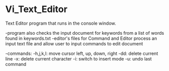 # Vi_Text_Editor
Text Editor program that runs in the console window.

-program also checks the input document for keywords from a list of words found in keywords.txt
-editor's files for Command and Editor process an input text file and allow user to input commands to edit document

-commands:
	-h,j,k,l: move cursor left, up, down, right
	-dd: delete current line
	-x: delete current character
	-i: switch to insert mode
	-u: undo last command
